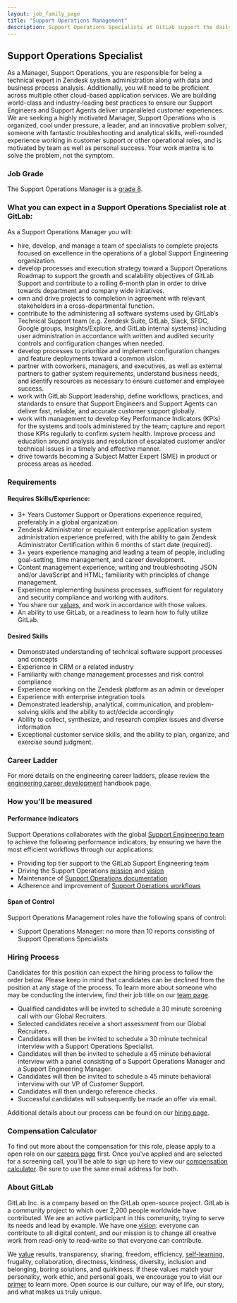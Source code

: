 ```yaml
---
layout: job_family_page
title: "Support Operations Management"
description: Support Operations Specialists at GitLab support the daily operations and systems of the global support engineering team
---
```


## Support Operations Specialist

As a Manager, Support Operations, you are responsible for being a technical
expert in Zendesk system administration along with data and business process
analysis. Additionally, you will need to be proficient across multiple other
cloud-based application services. We are building world-class and
industry-leading best practices to ensure our Support Engineers and Support
Agents deliver unparalleled customer experiences. We are seeking a highly
motivated Manager, Support Operations who is organized, cool under pressure, a
leader, and an innovative problem solver; someone with fantastic troubleshooting
and analytical skills, well-rounded experience working in customer support or
other operational roles, and is motivated by team as well as personal success.
Your work mantra is to solve the problem, not the symptom.

### Job Grade

The Support Operations Manager is a
[grade 8](/handbook/total-rewards/compensation/compensation-calculator/#gitlab-job-grades).

### What you can expect in a Support Operations Specialist role at GitLab:

As a Support Operations Manager you will:

- hire, develop, and manage a team of specialists to complete projects focused
  on excellence in the operations of a global Support Engineering organization.
- develop processes and execution strategy toward a Support Operations Roadmap
  to support the growth and scalability objectives of GitLab Support and
  contribute to a rolling 6-month plan in order to drive towards department and
  company wide initiatives.
- own and drive projects to completion in agreement with relevant stakeholders
  in a cross-departmental function.
- contribute to the administering all software systems used by GitLab’s
  Technical Support team (e.g. Zendesk Suite, GitLab, Slack, SFDC, Google
  groups, Insights/Explore, and GitLab internal systems) including user
  administration in accordance with written and audited security controls and
  configuration changes when needed.
- develop processes to prioritize and implement configuration changes and
  feature deployments toward a common vision.
- partner with coworkers, managers, and executives, as well as external
  partners to gather system requirements, understand business needs, and
  identify resources as necessary to ensure customer and employee success.
- work with GitLab Support leadership, define workflows, practices, and
  standards to ensure that Support Engineers and Support Agents can deliver
  fast, reliable, and accurate customer support globally.
- work with management to develop Key Performance Indicators (KPIs) for the
  systems and tools administered by the team; capture and report those KPIs
  regularly to confirm system health. Improve process and education around
  analysis and resolution of escalated customer and/or technical issues in a
  timely and effective manner.
- drive towards becoming a Subject Matter Expert (SME) in product or process
  areas as needed.

### Requirements

#### Requires Skills/Experience:

- 3+ Years Customer Support or Operations experience required, preferably in a
  global organization.
- Zendesk Administrator or equivalent enterprise application system
  administration experience preferred, with the ability to gain Zendesk
  Administrator Certification within 6 months of start date (required).
- 3+ years experience managing and leading a team of people, including
  goal-setting, time management, and career development.
- Content management experience; writing and troubleshooting JSON and/or
  JavaScript and HTML; familiarity with principles of change management.
- Experience implementing business processes, sufficient for regulatory and
  security compliance and working with auditors.
- You share our [values](https://about.gitlab.com/handbook/values/), and work
  in accordance with those values.
- An ability to use GitLab, or a readiness to learn how to fully utilize GitLab.

#### Desired Skills

- Demonstrated understanding of technical software support processes and
  concepts
- Experience in CRM or a related industry
- Familiarity with change management processes and risk control compliance
- Experience working on the Zendesk platform as an admin or developer
- Experience with enterprise integration tools
- Demonstrated leadership, analytical, communication, and problem-solving
  skills and the ability to act/decide accordingly
- Ability to collect, synthesize, and research complex issues and diverse
  information
- Exceptional customer service skills, and the ability to plan, organize, and
  exercise sound judgment.

### Career Ladder

For more details on the engineering career ladders, please review the
[engineering career development](https://about.gitlab.com/handbook/engineering/career-development/#roles)
handbook page.

### How you'll be measured

#### Performance Indicators

Support Operations collaborates with the global
[Support Engineering team](https://about.gitlab.com/support/) to achieve the
following performance indicators, by ensuring we have the most efficient
workflows through our applications:

- Providing top tier support to the GitLab Support Engineering team
- Driving the Support Operations
  [mission](https://about.gitlab.com/handbook/support/support-ops/#mission) and
  [vision](https://about.gitlab.com/handbook/support/support-ops/#vision)
- Maintenance of
  [Support Operations documentation](https://about.gitlab.com/handbook/support/support-ops/documentation/)
- Adherence and improvement of
  [Support Operations workflows](https://about.gitlab.com/handbook/support/support-ops/workflows/)

#### Span of Control

Support Operations Management roles have the following spans of control:

- Support Operations Manager: no more than 10 reports consisting of Support
  Operations Specialists

### Hiring Process

Candidates for this position can expect the hiring process to follow the order
below. Please keep in mind that candidates can be declined from the position at
any stage of the process. To learn more about someone who may be conducting the
interview, find their job title on our
[team page](https://about.gitlab.com/company/team).

- Qualified candidates will be invited to schedule a 30 minute screening call
  with our Global Recruiters.
- Selected candidates receive a short assessment from our Global Recruiters.
- Candidates will then be invited to schedule a 30 minute technical interview
  with a Support Operations Specialist.
- Candidates will then be invited to schedule a 45 minute behavioral interview
  with a panel consisting of a Support Operations Manager and a Support
  Engineering Manager.
- Candidates will then be invited to schedule a 45 minute behavioral interview
  with our VP of Customer Support.
- Candidates will then undergo reference checks.
- Successful candidates will subsequently be made an offer via email.

Additional details about our process can be found on our
[hiring page](https://about.gitlab.com/handbook/hiring/).

### Compensation Calculator

To find out more about the compensation for this role, please apply to a open role on our [careers page](/jobs/) first. Once you've applied and are selected for a screening call, you'll be able to sign up here to view our
[compensation calculator](https://comp-calculator.gitlab.net/?role=Support%20Engineer).
Be sure to use the same email address for both.

### About GitLab

GitLab Inc. is a company based on the GitLab open-source project. GitLab is a
community project to which over 2,200 people worldwide have contributed. We are
an active participant in this community, trying to serve its needs and lead by
example. We have one [vision](https://about.gitlab.com/strategy): everyone can
contribute to all digital content, and our mission is to change all creative
work from read-only to read-write so that everyone can contribute.

We [value](https://about.gitlab.com/handbook/values/) results, transparency,
sharing, freedom, efficiency,
[self-learning](https://about.gitlab.com/company/culture/all-remote/self-service/#how-self-learning-leads-to-success-in-your-role),
frugality, collaboration, directness, kindness, diversity, inclusion and
belonging, boring solutions, and quirkiness. If these values match your
personality, work ethic, and personal goals, we encourage you to visit our
[primer](https://about.gitlab.com/company/) to learn more. Open source is our
culture, our way of life, our story, and what makes us truly unique.
